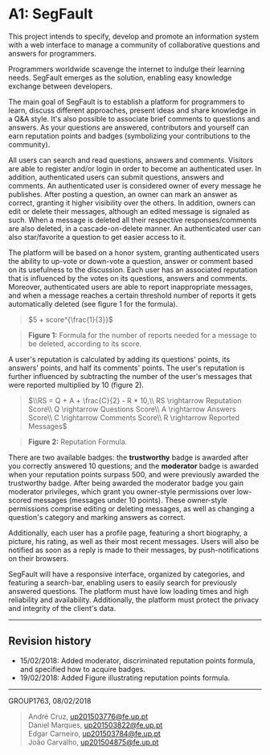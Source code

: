 # A1: SegFault

This project intends to specify, develop and promote an information system with a web interface to manage a community of collaborative questions and answers for programmers.

Programmers worldwide scavenge the internet to indulge their learning needs. SegFault emerges as the solution, enabling easy knowledge exchange between developers.

The main goal of SegFault is to establish a platform for programmers to learn, discuss different approaches, present ideas and share knowledge in a Q&A style. It's also possible to associate brief comments to questions and answers. As your questions are answered, contributors and yourself can earn reputation points and badges (symbolizing your contributions to the community).

All users can search and read questions, answers and comments. Visitors are able to register and/or login in order to become an authenticated user.
In addition, authenticated users can submit questions, answers and comments.
An authenticated user is considered owner of every message he publishes.
After posting a question, an owner can mark an answer as correct, granting it higher visibility over the others.
In addition, owners can edit or delete their messages, although an edited message is signaled as such.
When a message is deleted all their respective responses/comments are also deleted, in a cascade-on-delete manner.
An authenticated user can also star/favorite a question to get easier access to it.

The platform will be based on a honor system, granting authenticated users the ability to up-vote or down-vote a question, answer or comment based on its usefulness to the discussion. Each user has an associated reputation that is influenced by the votes on its questions, answers and comments. Moreover, authenticated users are able to report inappropriate messages, and when a message reaches a certain threshold number of reports it gets automatically deleted (see figure 1 for the formula).

> $5 + score^{\frac{1}{3}}$

> **Figure 1:** Formula for the number of reports needed for a message to be deleted, according to its score.

A user's reputation is calculated by adding its questions' points, its answers' points, and half its comments' points. The user's reputation is further influenced by subtracting the number of the user's messages that were reported multiplied by 10 (figure 2).

> $\\RS = Q + A + \frac{C}{2} - R * 10,\\
RS \rightarrow Reputation Score\\
Q \rightarrow Questions Score\\
A \rightarrow Answers Score\\
C \rightarrow Comments Score\\
R \rightarrow Reported Messages$

> **Figure 2:** Reputation Formula.

There are two available badges: the **trustworthy** badge is awarded after you correctly answered 10 questions; and the **moderator** badge is awarded when your reputation points surpass 500, and were previously awarded the trustworthy badge.
After being awarded the moderator badge you gain moderator privileges, which grant you owner-style permissions over low-scored messages (messages under 10 points). These owner-style permissions comprise editing or deleting messages, as well as changing a question's category and marking answers as correct.

Additionally, each user has a profile page, featuring a short biography, a picture, his rating, as well as their most recent messages. Users will also be notified as soon as a reply is made to their messages, by push-notifications on their browsers.

SegFault will have a responsive interface, organized by categories, and featuring a search-bar, enabling users to easily search for previously answered questions.
The platform must have low loading times and high reliability and availability. Additionally, the platform must protect the privacy and integrity of the client's data.

***

## Revision history

* 15/02/2018: Added moderator, discriminated reputation points formula, and specified how to acquire badges.
* 19/02/2018: Added Figure illustrating reputation points formula.

***

GROUP1763, 08/02/2018

> André Cruz, up201503776@fe.up.pt  
> Daniel Marques, up201503822@fe.up.pt  
> Edgar Carneiro, up201503784@fe.up.pt  
> João Carvalho, up201504875@fe.up.pt  
